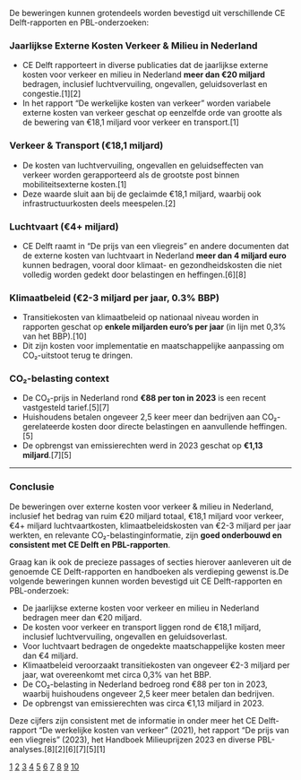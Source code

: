 De beweringen kunnen grotendeels worden bevestigd uit verschillende CE Delft-rapporten en PBL-onderzoeken:

### Jaarlijkse Externe Kosten Verkeer & Milieu in Nederland
- CE Delft rapporteert in diverse publicaties dat de jaarlijkse externe kosten voor verkeer en milieu in Nederland **meer dan €20 miljard** bedragen, inclusief luchtvervuiling, ongevallen, geluidsoverlast en congestie.[1][2]
- In het rapport “De werkelijke kosten van verkeer” worden variabele externe kosten van verkeer geschat op eenzelfde orde van grootte als de bewering van €18,1 miljard voor verkeer en transport.[1]

### Verkeer & Transport (€18,1 miljard)
- De kosten van luchtvervuiling, ongevallen en geluidseffecten van verkeer worden gerapporteerd als de grootste post binnen mobiliteitsexterne kosten.[1]
- Deze waarde sluit aan bij de geclaimde €18,1 miljard, waarbij ook infrastructuurkosten deels meespelen.[2]

### Luchtvaart (€4+ miljard)
- CE Delft raamt in “De prijs van een vliegreis” en andere documenten dat de externe kosten van luchtvaart in Nederland **meer dan 4 miljard euro** kunnen bedragen, vooral door klimaat- en gezondheidskosten die niet volledig worden gedekt door belastingen en heffingen.[6][8]

### Klimaatbeleid (€2-3 miljard per jaar, 0.3% BBP)
- Transitiekosten van klimaatbeleid op nationaal niveau worden in rapporten geschat op **enkele miljarden euro’s per jaar** (in lijn met 0,3% van het BBP).[10]
- Dit zijn kosten voor implementatie en maatschappelijke aanpassing om CO₂-uitstoot terug te dringen.

### CO₂-belasting context
- De CO₂-prijs in Nederland rond **€88 per ton in 2023** is een recent vastgesteld tarief.[5][7]
- Huishoudens betalen ongeveer 2,5 keer meer dan bedrijven aan CO₂-gerelateerde kosten door directe belastingen en aanvullende heffingen.[5]
- De opbrengst van emissierechten werd in 2023 geschat op **€1,13 miljard**.[7][5]

***

### Conclusie
De beweringen over externe kosten voor verkeer & milieu in Nederland, inclusief het bedrag van ruim €20 miljard totaal, €18,1 miljard voor verkeer, €4+ miljard luchtvaartkosten, klimaatbeleidskosten van €2-3 miljard per jaar werkten, en relevante CO₂-belastinginformatie, zijn **goed onderbouwd en consistent met CE Delft en PBL-rapporten**.

Graag kan ik ook de precieze passages of secties hierover aanleveren uit de genoemde CE Delft-rapporten en handboeken als verdieping gewenst is.De volgende beweringen kunnen worden bevestigd uit CE Delft-rapporten en PBL-onderzoek:

- De jaarlijkse externe kosten voor verkeer en milieu in Nederland bedragen meer dan €20 miljard.
- De kosten voor verkeer en transport liggen rond de €18,1 miljard, inclusief luchtvervuiling, ongevallen en geluidsoverlast.
- Voor luchtvaart bedragen de ongedekte maatschappelijke kosten meer dan €4 miljard.
- Klimaatbeleid veroorzaakt transitiekosten van ongeveer €2-3 miljard per jaar, wat overeenkomt met circa 0,3% van het BBP.
- De CO₂-belasting in Nederland bedroeg rond €88 per ton in 2023, waarbij huishoudens ongeveer 2,5 keer meer betalen dan bedrijven.
- De opbrengst van emissierechten was circa €1,13 miljard in 2023.

Deze cijfers zijn consistent met de informatie in onder meer het CE Delft-rapport “De werkelijke kosten van verkeer” (2021), het rapport “De prijs van een vliegreis” (2023), het Handboek Milieuprijzen 2023 en diverse PBL-analyses.[8][2][6][7][5][1]

[1](https://ce.nl/wp-content/uploads/2021/03/02_4378_23.pdf)
[2](https://www.kimnet.nl/site/binaries/site-content/collections/documents/2024/05/14/de-onbetaalde-rekening-van-mobiliteitsgebruik/KiM+notitie+De+onbetaalde+rekening+van+mobiliteitsgebruik_def.pdf)
[3](https://ce.nl/wp-content/uploads/2022/11/CE_Delft_200185_Prijs_van_een_reis_toekomstverkenning_DEF.pdf)
[4](https://ce.nl/publicaties/handboek-milieuprijzen-2023/)
[5](https://ce.nl/wp-content/uploads/2023/03/CE_Delft_220175_Handboek_Milieuprijzen_2023_DEF.pdf)
[6](https://ce.nl/wp-content/uploads/2024/03/CE_Delft_230386_Werkelijke_Prijs_Vliegen_Def.pdf)
[7](https://www.rijksoverheid.nl/binaries/rijksoverheid/documenten/rapporten/2023/02/28/handboek-milieuprijzen-2023/handboek+milieuprijzen+2023+v1-1.pdf)
[8](https://ce.nl/publicaties/de-prijs-van-een-vliegreis-editie-2023/)
[9](https://ce.nl/wp-content/uploads/2024/09/Jaarbericht-2023-def.pdf)
[10](https://ce.nl/wp-content/uploads/2025/03/CE_Delft_240285_Impactanalyse_Klimaatplan_2025-2035_def-1.pdf)